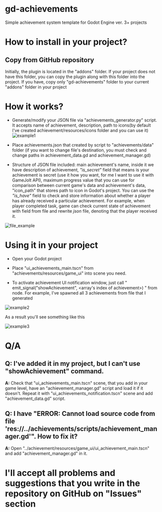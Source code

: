 # gd-achievements
Simple achievement system template for Godot Engine ver. 3+ projects

# How to install in your project?
## Copy from GitHub repository
Initially, the plugin is located in the "addons" folder. If your project does not have this folder, you can copy the plugin along with this folder into the project. If you have, copy only "gd-achievements" folder to your current "addons" folder in your project

# How it works?
* Generate/modify your JSON file via "achievements_generator.py" script. It accepts name of achievement, description, path to icons(by default I've created achievement/resources/icons folder and you can use it)
![example1](https://i.imgur.com/n05Mxpl.png)

* Place achievements.json that created by script to "achievements/data" folder (if you want to change file's destination, you must check and change paths in achievement_data.gd and achievement_manager.gd)

* Structure of JSON file included: main achievement's name, inside it we have description of achievement, *"is_secret"* field that means is your achievement is secret (use it how you want, for me I want to use it with GameJolt API), maximum progress value that you can use for comparison between current game's data and achievement's data, "icon_path" that stores path to icon in Godot's project. You can use the *"is_have"* field to check and store information about whether a player has already received a particular achievement. For example, when player completed task, game can check current state of achievement with field from file and rewrite *json* file, denoting that the player received it.

![file_example](https://i.imgur.com/7hgEoWW.png)

# Using it in your project

* Open your Godot project

* Place "ui_achievements_main.tscn" from "achievements/resources/game_ui" into scene you need.

* To activate achievement UI notification window, just call " emit_signal("showAchievement", <array's index of achievement>) " from node.
For example, I've spawned all 3 achievements from file that I generated

![example2](https://i.imgur.com/R5eTN0z.png)

As a result you'll see something like this

![example3](https://i.imgur.com/HKMcwmJ.png)

# Q/A
## Q: I've added it in my project, but I can't use "showAchievement" command.
**A:** Check that "ui_achievements_main.tscn" scene, that you add in your game level, have an "achievement_manager.gd" script and load it if it doesn't. Repeat it with "ui_achievements_notification.tscn" scene and add "achievement_data.gd" script.

## Q: I have "ERROR: Cannot load source code from file 'res://../achievements/scripts/achievement_manager.gd'". How to fix it?
**A:** Open "../achievement/resources/game_ui/ui_achievement_main.tscn" and add "achievement_manager.gd" in it.

# I'll accept all problems and suggestions that you write in the repository on GitHub on "Issues" section
